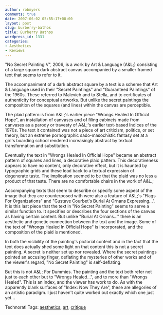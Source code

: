 ```yaml
---
author: robmyers
comments: true
date: 2007-06-02 05:55:17+00:00
layout: post
slug: burberry-bathos
title: Burberry Bathos
wordpress_id: 1331
categories:
- Aesthetics
- Reviews
---
```


"No Secret Painting V", 2006, is a work by Art & Language (A&L;) consisting of a large square dark abstract canvas accompanied by a smaller framed text that seems to refer to it.  
  
The accompaniment of a dark abstract square by a text is a scheme that Art & Language used in their "Secret Paintings" and "Guaranteed Paintings" of the 1960s. These referred to Malevich and to Stella, and to certificates of authenticity for conceptual artworks. But unlike the secret paintings the composition of the squares (and lines) within the canvas are perceptible.  
  
The plaid pattern is from A&L;'s earlier piece "Wrongs Healed In Official Hope", an installation of canvases and of filing cabinets made from canvases as a parody or travesty of A&L;'s earlier text-based Indices of the 1970s. The text it contained was not a piece of art criticism, politics, or set theory, but an extreme pornographic sado-masochistic fantasy set at a girl's boarding school rendered increasingly abstract by textual transformation and substitution.  
  
Eventually the text in "Wrongs Healed In Official Hope" became an abstract pattern of squares and lines, a decorative plaid pattern. This decorativeness appears to have no content, only decorative effect, but it is haunted by typographic grids and these lead back to a textual expression of degenerate taste. The implication seemed to be that the plaid was no less a product of that taste. There are no comfortable chairs in the work of A&L.;  
  
Accompanying texts that seem to describe or specify some aspect of the image that they are counterposed with were also a feature of A&L;'s "Flags For Organizations" and "Gustave Courbet's Burial At Ornans Expressing...". It is this last piece that the text in "No Secret Painting" seems to serve a similar function to. It specifies or describes the four sections of the canvas as having certain content. But unlike "Burial At Ornans..." there is an aesthetic and genetic connection between the text and the image. Some of the text of "Wrongs Healed In Official Hope" is incorporated, and the composition of the plaid is mentioned.  
  
In both the visibility of the painting's pictorial content and in the fact that the text does actually shed some light on that content this is not a secret painting. A secret is neither set up nor revealed. Where the secret paintings pointed an accusing finger, deflating the mysteries of other works and of the viewer's regard, "No Secret Painting" is self-deflating.  
  
But this is not A&L; For Dummies. The painting and the text both refer not just to each other but to "Wrongs Healed...", and to more than "Wrongs Healed". This is an index, and the viewer has work to do. As with the apparently blank surfaces of "Index: Now They Are", these are allegories of an artistic paradigm. I just haven't quite worked out exactly which one just yet...  


Technorati Tags: [aesthetics](http://www.technorati.com/tag/aesthetics), [art](http://www.technorati.com/tag/art), [critique](http://www.technorati.com/tag/critique)

  


